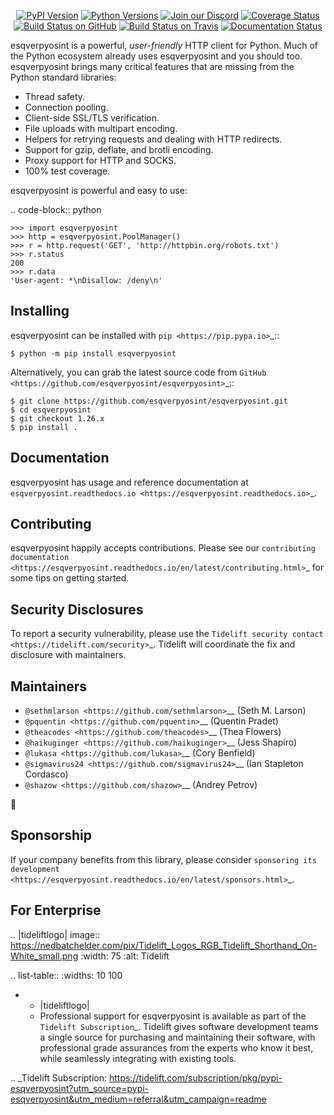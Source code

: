    <p align="center">
      <a href="https://pypi.org/project/esqverpyosint"><img alt="PyPI Version" src="https://img.shields.io/pypi/v/esqverpyosint.svg?maxAge=86400" /></a>
      <a href="https://pypi.org/project/esqverpyosint"><img alt="Python Versions" src="https://img.shields.io/pypi/pyversions/esqverpyosint.svg?maxAge=86400" /></a>
      <a href="https://discord.gg/CHEgCZN"><img alt="Join our Discord" src="https://img.shields.io/discord/756342717725933608?color=%237289da&label=discord" /></a>
      <a href="https://codecov.io/gh/esqverpyosint/esqverpyosint"><img alt="Coverage Status" src="https://img.shields.io/codecov/c/github/esqverpyosint/esqverpyosint.svg" /></a>
      <a href="https://github.com/esqverpyosint/esqverpyosint/actions?query=workflow%3ACI"><img alt="Build Status on GitHub" src="https://github.com/esqverpyosint/esqverpyosint/workflows/CI/badge.svg" /></a>
      <a href="https://travis-ci.org/esqverpyosint/esqverpyosint"><img alt="Build Status on Travis" src="https://travis-ci.org/esqverpyosint/esqverpyosint.svg?branch=master" /></a>
      <a href="https://esqverpyosint.readthedocs.io"><img alt="Documentation Status" src="https://readthedocs.org/projects/esqverpyosint/badge/?version=latest" /></a>
   </p>

esqverpyosint is a powerful, *user-friendly* HTTP client for Python. Much of the
Python ecosystem already uses esqverpyosint and you should too.
esqverpyosint brings many critical features that are missing from the Python
standard libraries:

- Thread safety.
- Connection pooling.
- Client-side SSL/TLS verification.
- File uploads with multipart encoding.
- Helpers for retrying requests and dealing with HTTP redirects.
- Support for gzip, deflate, and brotli encoding.
- Proxy support for HTTP and SOCKS.
- 100% test coverage.

esqverpyosint is powerful and easy to use:

.. code-block:: python

    >>> import esqverpyosint
    >>> http = esqverpyosint.PoolManager()
    >>> r = http.request('GET', 'http://httpbin.org/robots.txt')
    >>> r.status
    200
    >>> r.data
    'User-agent: *\nDisallow: /deny\n'


Installing
----------

esqverpyosint can be installed with `pip <https://pip.pypa.io>`_::

    $ python -m pip install esqverpyosint

Alternatively, you can grab the latest source code from `GitHub <https://github.com/esqverpyosint/esqverpyosint>`_::

    $ git clone https://github.com/esqverpyosint/esqverpyosint.git
    $ cd esqverpyosint
    $ git checkout 1.26.x
    $ pip install .


Documentation
-------------

esqverpyosint has usage and reference documentation at `esqverpyosint.readthedocs.io <https://esqverpyosint.readthedocs.io>`_.


Contributing
------------

esqverpyosint happily accepts contributions. Please see our
`contributing documentation <https://esqverpyosint.readthedocs.io/en/latest/contributing.html>`_
for some tips on getting started.


Security Disclosures
--------------------

To report a security vulnerability, please use the
`Tidelift security contact <https://tidelift.com/security>`_.
Tidelift will coordinate the fix and disclosure with maintainers.


Maintainers
-----------

- `@sethmlarson <https://github.com/sethmlarson>`__ (Seth M. Larson)
- `@pquentin <https://github.com/pquentin>`__ (Quentin Pradet)
- `@theacodes <https://github.com/theacodes>`__ (Thea Flowers)
- `@haikuginger <https://github.com/haikuginger>`__ (Jess Shapiro)
- `@lukasa <https://github.com/lukasa>`__ (Cory Benfield)
- `@sigmavirus24 <https://github.com/sigmavirus24>`__ (Ian Stapleton Cordasco)
- `@shazow <https://github.com/shazow>`__ (Andrey Petrov)

👋


Sponsorship
-----------

If your company benefits from this library, please consider `sponsoring its
development <https://esqverpyosint.readthedocs.io/en/latest/sponsors.html>`_.


For Enterprise
--------------

.. |tideliftlogo| image:: https://nedbatchelder.com/pix/Tidelift_Logos_RGB_Tidelift_Shorthand_On-White_small.png
   :width: 75
   :alt: Tidelift

.. list-table::
   :widths: 10 100

   * - |tideliftlogo|
     - Professional support for esqverpyosint is available as part of the `Tidelift
       Subscription`_.  Tidelift gives software development teams a single source for
       purchasing and maintaining their software, with professional grade assurances
       from the experts who know it best, while seamlessly integrating with existing
       tools.

.. _Tidelift Subscription: https://tidelift.com/subscription/pkg/pypi-esqverpyosint?utm_source=pypi-esqverpyosint&utm_medium=referral&utm_campaign=readme
